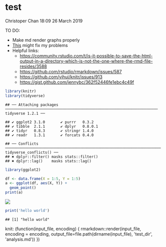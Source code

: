 test
================
Christoper Chan
18:09 26 March 2019

TO DO:

-   Make md render graphs properly
-   [This](https://deanattali.com/blog/ezknitr-package/) might fix my problems
-   Helpful links:
    -   <https://community.rstudio.com/t/is-it-possible-to-save-the-html-output-in-a-directory-which-is-not-the-one-where-the-rmd-file-resides/3588>
    -   <https://github.com/rstudio/rmarkdown/issues/587>
    -   <https://github.com/yihui/knitr/issues/913>
    -   <https://gist.github.com/jennybc/362f52446fe1ebc4c49f>

``` r
library(knitr)
library(tidyverse)
```

    ## ── Attaching packages ───────────────────────────────────────────────────────────────────── tidyverse 1.2.1 ──

    ## ✔ ggplot2 3.1.0       ✔ purrr   0.3.2  
    ## ✔ tibble  2.1.1       ✔ dplyr   0.8.0.1
    ## ✔ tidyr   0.8.3       ✔ stringr 1.4.0  
    ## ✔ readr   1.3.1       ✔ forcats 0.4.0

    ## ── Conflicts ──────────────────────────────────────────────────────────────────────── tidyverse_conflicts() ──
    ## ✖ dplyr::filter() masks stats::filter()
    ## ✖ dplyr::lag()    masks stats::lag()

``` r
library(ggplot2)
```

``` r
df <- data.frame(X = 1:5, Y = 1:5)
a <- ggplot(df, aes(X, Y)) +
  geom_point()
print(a)
```

![](/home/ckc/Documents/git_projects/projects/devereux_arima/notebooks/test_dir/analysis_files/figure-markdown_github/unnamed-chunk-2-1.png)

``` r
print('hello world')
```

    ## [1] "hello world"

knit: (function(input\_file, encoding) { rmarkdown::render(input\_file, encoding = encoding, output\_file=file.path(dirname(input\_file), 'test\_dir', 'analysis.md')) })
